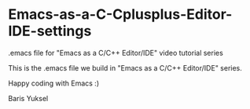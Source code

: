 Emacs-as-a-C-Cplusplus-Editor-IDE-settings
==========================================

.emacs file for "Emacs as a C/C++ Editor/IDE" video tutorial series

This is the .emacs file we build in "Emacs as a C/C++ Editor/IDE" series. 

Happy coding with Emacs :)

Baris Yuksel
